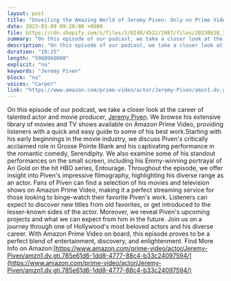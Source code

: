 ```yaml
---
layout: post
title: "Unveiling the Amazing World of Jeremy Piven: Only on Prime Video"
date: 2023-03-09 09:20:00 +0800
file: https://cdn.shopify.com/s/files/1/0248/4522/1987/files/20230618_3.mp3?v=1687091645
summary: "On this episode of our podcast, we take a closer look at the career of talented actor and movie producer, Jeremy Piven. We browse his extensive library of movies and TV shows available on Amazon Prime Video, providing listeners with a quick and easy guide to some of his best work.Starting with his early beginnings in the movie industry, we discuss Piven's critically acclaimed role in Grosse Pointe Blank and his captivating performance in the romantic comedy, Serendipity. We also examine some of his standout performances on the small screen, including his Emmy-winning portrayal of Ari Gold on the hit HBO series, Entourage. Throughout the episode, we offer insight into Piven's impressive filmography, highlighting his diverse range as an actor. Fans of Piven can find a selection of his movies and television shows on Amazon Prime Video, making it a perfect streaming service for those looking to binge-watch their favorite Piven's work. Listeners can expect to discover new titles from old favorites, or get introduced to the lesser-known sides of the actor. Moreover, we reveal Piven's upcoming projects and what we can expect from him in the future. Join us on a journey through one of Hollywood's most beloved actors and his diverse career. With Amazon Prime Video on board, this episode proves to be a perfect blend of entertainment, discovery, and enlightenment."
description: "On this episode of our podcast, we take a closer look at the career of talented actor and movie producer, <a href='https://www.amazon.com/prime-video/actor/Jeremy-Piven/amzn1.dv.gti.785e61d6-1dd8-4777-88c4-b33c24097594/'>Jeremy Piven</a>. We browse his extensive library of movies and TV shows available on Amazon Prime Video, providing listeners with a quick and easy guide to some of his best work.Starting with his early beginnings in the movie industry, we discuss Piven's critically acclaimed role in Grosse Pointe Blank and his captivating performance in the romantic comedy, Serendipity. We also examine some of his standout performances on the small screen, including his Emmy-winning portrayal of Ari Gold on the hit HBO series, Entourage. Throughout the episode, we offer insight into Piven's impressive filmography, highlighting his diverse range as an actor. Fans of Piven can find a selection of his movies and television shows on Amazon Prime Video, making it a perfect streaming service for those looking to binge-watch their favorite Piven's work. Listeners can expect to discover new titles from old favorites, or get introduced to the lesser-known sides of the actor. Moreover, we reveal Piven's upcoming projects and what we can expect from him in the future. Join us on a journey through one of Hollywood's most beloved actors and his diverse career. With Amazon Prime Video on board, this episode proves to be a perfect blend of entertainment, discovery, and enlightenment. Find More Info on Amazon:<a href='https://www.amazon.com/prime-video/actor/Jeremy-Piven/amzn1.dv.gti.785e61d6-1dd8-4777-88c4-b33c24097594/'>https://www.amazon.com/prime-video/actor/Jeremy-Piven/amzn1.dv.gti.785e61d6-1dd8-4777-88c4-b33c24097594/</a> "
duration: "10:25"
length: "5988960000"
explicit: "no"
keywords: "Jeremy Piven"
block: "no"
voices: "Carper"
link: "https://www.amazon.com/prime-video/actor/Jeremy-Piven/amzn1.dv.gti.785e61d6-1dd8-4777-88c4-b33c24097594/"
---
```


On this episode of our podcast, we take a closer look at the career of talented actor and movie producer, [Jeremy Piven](https://www.amazon.com/prime-video/actor/Jeremy-Piven/amzn1.dv.gti.785e61d6-1dd8-4777-88c4-b33c24097594/). We browse his extensive library of movies and TV shows available on Amazon Prime Video, providing listeners with a quick and easy guide to some of his best work.Starting with his early beginnings in the movie industry, we discuss Piven's critically acclaimed role in Grosse Pointe Blank and his captivating performance in the romantic comedy, Serendipity. We also examine some of his standout performances on the small screen, including his Emmy-winning portrayal of Ari Gold on the hit HBO series, Entourage. Throughout the episode, we offer insight into Piven's impressive filmography, highlighting his diverse range as an actor. Fans of Piven can find a selection of his movies and television shows on Amazon Prime Video, making it a perfect streaming service for those looking to binge-watch their favorite Piven's work. Listeners can expect to discover new titles from old favorites, or get introduced to the lesser-known sides of the actor. Moreover, we reveal Piven's upcoming projects and what we can expect from him in the future. Join us on a journey through one of Hollywood's most beloved actors and his diverse career. With Amazon Prime Video on board, this episode proves to be a perfect blend of entertainment, discovery, and enlightenment. Find More Info on Amazon:[https://www.amazon.com/prime-video/actor/Jeremy-Piven/amzn1.dv.gti.785e61d6-1dd8-4777-88c4-b33c24097594/](https://www.amazon.com/prime-video/actor/Jeremy-Piven/amzn1.dv.gti.785e61d6-1dd8-4777-88c4-b33c24097594/)
